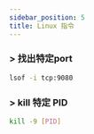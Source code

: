 ```yaml
---
sidebar_position: 5
title: Linux 指令
---
```


### > 找出特定port

```bash
lsof -i tcp:9080
```

### > kill 特定 PID

```bash
kill -9 [PID]
```
